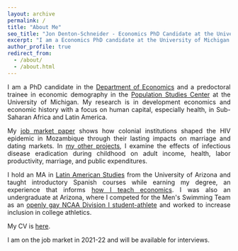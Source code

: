 ```yaml
---
layout: archive
permalink: /
title: "About Me"
seo_title: "Jon Denton-Schneider - Economics PhD Candidate at the University of Michigan"
excerpt: "I am a Economics PhD candidate at the University of Michigan studying development and history with a focus on human capital."
author_profile: true
redirect_from: 
  - /about/
  - /about.html
---
```


<p align="justify">
I am a PhD candidate in the <a href="https://lsa.umich.edu/econ">Department of Economics</a> and a predoctoral trainee in economic demography in the <a href="https://www.psc.isr.umich.edu/">Population Studies Center</a> at the University of Michigan. My research is in development economics and economic history with a focus on human capital, especially health, in Sub-Saharan Africa and Latin America.
</p>

<p align="justify">
My <a href="https://jondentonschneider.com/research">job market paper</a> shows how colonial institutions shaped the HIV epidemic in Mozambique through their lasting impacts on marriage and dating markets. In <a href="https://jondentonschneider.com/research">my other projects</a>, I examine the effects of infectious disease eradication during childhood on adult income, health, labor productivity, marriage, and public expenditures.
  </p>

<p align="justify">
I hold an MA in <a href="https://las.arizona.edu/">Latin American Studies</a> from the University of Arizona and taught introductory Spanish courses while earning my degree, an experience that informs <a href="https://jondentonschneider.com/teaching">how I teach economics</a>. I was also an undergraduate at Arizona, where I competed for the Men's Swimming Team as an <a href="https://jondentonschneider.com/personal">openly gay NCAA Division I student-athlete</a> and worked to increase inclusion in college athletics.
</p>
    
<p align="justify">
  My CV is <a href="https://jondentonschneider.com/files/Denton-Schneider_CV.pdf">here</a>.
</p>

<p align="justify">
I am on the job market in 2021-22 and will be available for interviews.
</p>
